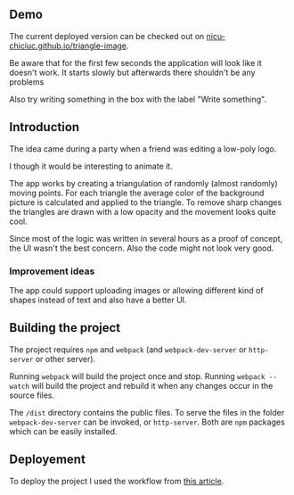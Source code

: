 ## Demo

The current deployed version can be checked out on
[nicu-chiciuc.github.io/triangle-image](https://nicu-chiciuc.github.io/triangle-image/).

Be aware that for the first few seconds the application will look like it doesn't work. It starts slowly but afterwards there shouldn't be any problems

Also try writing something in the box with the label "Write something".

## Introduction

The idea came during a party when a friend was editing a low-poly logo.

I though it would be interesting to animate it.

The app works by creating a triangulation of randomly (almost randomly) moving points.
For each triangle the average color of the background picture is calculated and applied to the triangle.
To remove sharp changes the triangles are drawn with a low opacity and the movement looks quite cool.

Since most of the logic was written in several hours as a proof of concept, the UI wasn't the best concern.
Also the code might not look very good.

### Improvement ideas

The app could support uploading images or allowing different kind of shapes instead of text and also have a better UI.

## Building the project

The project requires `npm` and `webpack` (and `webpack-dev-server` or `http-server` or other server).

Running `webpack` will build the project once and stop.
Running `webpack --watch` will build the project and rebuild it when any changes occur in the source files.

The `/dist` directory contains the public files.
To serve the files in the folder `webpack-dev-server` can be invoked, or `http-server`. Both are `npm` packages which can be easily installed.

## Deployement

To deploy the project I used the workflow from [this article](http://pressedpixels.com/articles/deploying-to-github-pages-with-git-worktree/).
